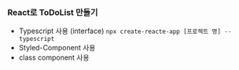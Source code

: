 ### React로 ToDoList 만들기

- Typescript 사용 (interface) 
   `npx create-reacte-app [프로젝트 명] --typescript`
- Styled-Component 사용
- class component 사용
